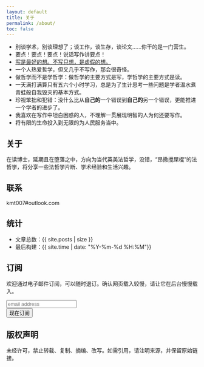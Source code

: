 ```yaml
---
layout: default
title: 关于
permalink: /about/
toc: false
---
```


- 别谈学术，别谈理想了；谈工作，谈生存，谈论文……你干的是一门营生。
- 要点！要点！要点！说话写作讲要点！
- [写是最好的想。不写只想，是虚假的想。](/how-to-do-philosophy.html)
- 一个人热爱哲学，但又几乎不写作，那会很奇怪。
- 做哲学而不是学哲学：做哲学的主要方式是写，学哲学的主要方式是读。
- 一天满打满算只有五六个小时学习，总是为了生计思考一些问题是学者温水煮青蛙般自我毁灭的基本方式。
- 珍视笨拙和犯错：没什么比从**自己的**一个错误到**自己的**另一个错误，更能推进一个学者的进步了。
- 我喜欢在写作中坦白困惑的人，不理解一贯展现明智的人为何还要写作。
- 将有限的生命投入到无限的为人民服务当中。

## 关于

在读博士，延期且在堕落之中，方向为当代英美法哲学，没错，“昂撒搅屎棍”的法哲学，将分享一些法哲学片断、学术经验和生活兴趣。

## 联系

kmt007#outlook.com

## 统计

- 文章总数：{{ site.posts | size }}
- 最后构建：{{ site.time | date: "%Y-%m-%d %H:%M"}}

## 订阅

欢迎通过电子邮件订阅，可以随时退订。确认网页载入较慢，请让它在后台慢慢载入。

<!-- Begin Mailchimp Signup Form -->
<link href="/assets/css/mailchimp.css" rel="stylesheet" type="text/css">
<div id="mc_embed_signup">
<form action="https://uselus.us6.list-manage.com/subscribe/post?u=f54222e57b120370056706959&amp;id=7f2a5ff8cd" method="post" id="mc-embedded-subscribe-form" name="mc-embedded-subscribe-form" class="validate" target="_blank" novalidate>
    <div id="mc_embed_signup_scroll">
 <input type="email" value="" name="EMAIL" class="email" id="mce-EMAIL" placeholder="email address" required="required">
 <!-- real people should not fill this in and expect good things - do not remove this or risk form bot signups-->
 <div style="position: absolute; left: -5000px;" aria-hidden="true"><input type="text" name="b_f54222e57b120370056706959_7f2a5ff8cd" tabindex="-1" value=""></div>
 <div class="clear"><input type="submit" value="现在订阅" name="subscribe" id="mc-embedded-subscribe" class="button"></div>
 </div>
</form>
</div>

<!--End mc_embed_signup-->

## 版权声明

未经许可，禁止转载、复制、摘编、改写。如需引用，请注明来源，并保留原始链接。


